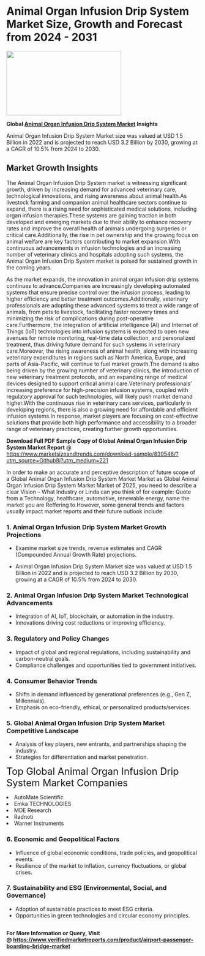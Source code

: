 <H1>Animal Organ Infusion Drip System Market Size, Growth and Forecast from 2024 - 2031</H1><img class="aligncenter size-medium wp-image-584254" src="https://thirdeyenews.in/wp-content/uploads/2024/09/Global-Market-Research-300x168.jpeg" alt="" width="300" height="168" /><p><strong>Global&nbsp;<a href="https://www.marketsizeandtrends.com/download-sample/839546/?utm_source=Github8j?utm_medium=221">Animal Organ Infusion Drip System Market</a> Insights</strong></p><p>Animal Organ Infusion Drip System Market size was valued at USD 1.5 Billion in 2022 and is projected to reach USD 3.2 Billion by 2030, growing at a CAGR of 10.5% from 2024 to 2030.</p><p><h2>Market Growth Insights</h2> <p>The Animal Organ Infusion Drip System market is witnessing significant growth, driven by increasing demand for advanced veterinary care, technological innovations, and rising awareness about animal health.As livestock farming and companion animal healthcare sectors continue to expand, there is a rising need for sophisticated medical solutions, including organ infusion therapies.These systems are gaining traction in both developed and emerging markets due to their ability to enhance recovery rates and improve the overall health of animals undergoing surgeries or critical care.Additionally, the rise in pet ownership and the growing focus on animal welfare are key factors contributing to market expansion.With continuous advancements in infusion technologies and an increasing number of veterinary clinics and hospitals adopting such systems, the Animal Organ Infusion Drip System market is poised for sustained growth in the coming years.</p> <p>As the market expands, the innovation in animal organ infusion drip systems continues to advance.Companies are increasingly developing automated systems that ensure precise control over the infusion process, leading to higher efficiency and better treatment outcomes.Additionally, veterinary professionals are adopting these advanced systems to treat a wide range of animals, from pets to livestock, facilitating faster recovery times and minimizing the risk of complications during post-operative care.Furthermore, the integration of artificial intelligence (AI) and Internet of Things (IoT) technologies into infusion systems is expected to open new avenues for remote monitoring, real-time data collection, and personalized treatment, thus driving future demand for such systems in veterinary care.Moreover, the rising awareness of animal health, along with increasing veterinary expenditures in regions such as North America, Europe, and parts of Asia-Pacific, will continue to fuel market growth.The demand is also being driven by the growing number of veterinary clinics, the introduction of new veterinary treatment protocols, and an expanding range of medical devices designed to support critical animal care.Veterinary professionals’ increasing preference for high-precision infusion systems, coupled with regulatory approval for such technologies, will likely push market demand higher.With the continuous rise in veterinary care services, particularly in developing regions, there is also a growing need for affordable and efficient infusion systems.In response, market players are focusing on cost-effective solutions that provide both high performance and accessibility to a broader range of veterinary practices, creating further growth opportunities.<p><span class=""><strong>Download Full PDF Sample Copy of Global Animal Organ Infusion Drip System Market Report</strong> @ <a href="https://www.marketsizeandtrends.com/download-sample/839546/?utm_source=Github8j?utm_medium=221" target="_blank">https://www.marketsizeandtrends.com/download-sample/839546/?utm_source=Github8j?utm_medium=221</a></span></p><p>In order to make an accurate and perceptive description of future scope of a Global&nbsp;Animal Organ Infusion Drip System Market Market as Global&nbsp;Animal Organ Infusion Drip System Market Market of 2025, you need to describe a clear Vision &ndash; What Industry or Linda can you think of for example: Quote from a Technology, healthcare, automotive, renewable energy, name the market you are Reffering to.However, some general trends and factors usually impact market reports and their future outlook include:</p><h3>1.&nbsp;<strong>Animal Organ Infusion Drip System Market Growth Projections</strong></h3><ul><li>Examine market size trends, revenue estimates and CAGR (Compounded Annual Growth Rate) projections.</li><li><p>Animal Organ Infusion Drip System Market size was valued at USD 1.5 Billion in 2022 and is projected to reach USD 3.2 Billion by 2030, growing at a CAGR of 10.5% from 2024 to 2030.</p></li></ul><h3>2.&nbsp;<strong>Animal Organ Infusion Drip System Market Technological Advancements</strong></h3><ul><li>Integration of AI, IoT, blockchain, or automation in the industry.</li><li>Innovations driving cost reductions or improving efficiency.</li></ul><h3>3.&nbsp;<strong>Regulatory and Policy Changes</strong></h3><ul><li>Impact of global and regional regulations, including sustainability and carbon-neutral goals.</li><li>Compliance challenges and opportunities tied to government initiatives.</li></ul><h3>4.&nbsp;<strong>Consumer Behavior Trends</strong></h3><ul><li>Shifts in demand influenced by generational preferences (e.g., Gen Z, Millennials).</li><li>Emphasis on eco-friendly, ethical, or personalized products/services.</li></ul><h3>5.&nbsp;<strong>Global Animal Organ Infusion Drip System Market Competitive Landscape</strong></h3><ul><li>Analysis of key players, new entrants, and partnerships shaping the industry.</li><li>Strategies for differentiation and market penetration.</li></ul><p data-pm-slice="1 1 []"><span style="color: inherit; font-family: inherit; font-size: 25px;">Top Global Animal Organ Infusion Drip System Market Companies</span></p><div class="" data-test-id=""><p><li>AutoMate Scientific</li><li> Emka TECHNOLOGIES</li><li> MDE Research</li><li> Radnoti</li><li> Warner Instruments</li></p></div><h3>6.&nbsp;<strong>Economic and Geopolitical Factors</strong></h3><ul><li>Influence of global economic conditions, trade policies, and geopolitical events.</li><li>Resilience of the market to inflation, currency fluctuations, or global crises.</li></ul><h3>7.&nbsp;<strong>Sustainability and ESG (Environmental, Social, and Governance)</strong></h3><ul><li>Adoption of sustainable practices to meet ESG criteria.</li><li>Opportunities in green technologies and circular economy principles.</li></ul><h2><strong style="font-size: 14px;">For More Information or Query, Visit @&nbsp;</strong><a style="background-color: #ffffff; font-size: 14px;" href="https://www.marketsizeandtrends.com/report/animal-organ-infusion-drip-system-market/" target="_blank">https://www.verifiedmarketreports.com/product/airport-passenger-boarding-bridge-market</a></h2>